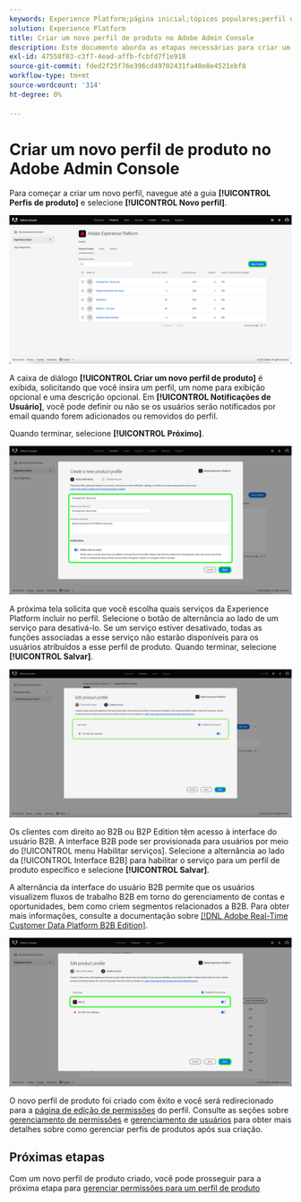 ```yaml
---
keywords: Experience Platform;página inicial;tópicos populares;perfil de produto
solution: Experience Platform
title: Criar um novo perfil de produto no Adobe Admin Console
description: Este documento aborda as etapas necessárias para criar um novo perfil de produto no Adobe Admin Console. Para começar a criar um novo perfil, navegue até a guia Perfis de produto e clique em Novo perfil.
exl-id: 47558f03-c3f7-4ead-affb-fcbfd7f1e918
source-git-commit: fded2f25f76e396cd49702431fa40e8e4521ebf8
workflow-type: tm+mt
source-wordcount: '314'
ht-degree: 0%

---
```


# Criar um novo perfil de produto no Adobe Admin Console

Para começar a criar um novo perfil, navegue até a guia **[!UICONTROL Perfis de produto]** e selecione **[!UICONTROL Novo perfil]**.

![novo-perfil](../images/new-profile.png)

A caixa de diálogo **[!UICONTROL Criar um novo perfil de produto]** é exibida, solicitando que você insira um perfil, um nome para exibição opcional e uma descrição opcional. Em **[!UICONTROL Notificações de Usuário]**, você pode definir ou não se os usuários serão notificados por email quando forem adicionados ou removidos do perfil.

Quando terminar, selecione **[!UICONTROL Próximo]**.

![criar-novo-perfil-produto](../images/create-new-product-profile.png)

A próxima tela solicita que você escolha quais serviços da Experience Platform incluir no perfil. Selecione o botão de alternância ao lado de um serviço para desativá-lo. Se um serviço estiver desativado, todas as funções associadas a esse serviço não estarão disponíveis para os usuários atribuídos a esse perfil de produto. Quando terminar, selecione **[!UICONTROL Salvar]**.

![habilitar-serviços](../images/enable-services.png)

Os clientes com direito ao B2B ou B2P Edition têm acesso à interface do usuário B2B. A interface B2B pode ser provisionada para usuários por meio do [!UICONTROL menu Habilitar serviços]. Selecione a alternância ao lado da [!UICONTROL Interface B2B] para habilitar o serviço para um perfil de produto específico e selecione **[!UICONTROL Salvar]**.

A alternância da interface do usuário B2B permite que os usuários visualizem fluxos de trabalho B2B em torno do gerenciamento de contas e oportunidades, bem como criem segmentos relacionados a B2B. Para obter mais informações, consulte a documentação sobre [[!DNL Adobe Real-Time Customer Data Platform B2B Edition]](../../rtcdp/b2b-overview.md).

![habilitar-b2b](../images/enable-b2b.png)

O novo perfil de produto foi criado com êxito e você será redirecionado para a [página de edição de permissões](#edit-permissions) do perfil. Consulte as seções sobre [gerenciamento de permissões](#manage-permissions-for-a-product-profile) e [gerenciamento de usuários](#manage-users-for-a-product-profile) para obter mais detalhes sobre como gerenciar perfis de produtos após sua criação.

## Próximas etapas

Com um novo perfil de produto criado, você pode prosseguir para a próxima etapa para [gerenciar permissões para um perfil de produto](permissions.md)
